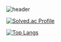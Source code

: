 ![header](https://capsule-render.vercel.app/api?type=wave&color=auto&height=300&section=header&text=bsyun0571&fontSize=90)


[![Solved.ac Profile](http://mazassumnida.wtf/api/v2/generate_badge?boj=bsyun0571)](https://solved.ac/bsyun0571/)

[![Top Langs](https://github-readme-stats.vercel.app/api/top-langs/?username=bsyun0571&?exclude_repo=opensource-Y-6,bootstrap-datepicker)](https://github.com/bsyun0571/github-readme-stats)


<!--
**bsyun0571/bsyun0571** is a ✨ _special_ ✨ repository because its `README.md` (this file) appears on your GitHub profile.

Here are some ideas to get you started:

- 🔭 I’m currently working on ...
- 🌱 I’m currently learning ...
- 👯 I’m looking to collaborate on ...
- 🤔 I’m looking for help with ...
- 💬 Ask me about ...
- 📫 How to reach me: ...
- 😄 Pronouns: ...
- ⚡ Fun fact: ...
-->
